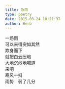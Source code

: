 ```yaml
---  
title: 急雨  
type: poetry  
date: 2015-03-24 18:21:37  
author: Herb    
---  
```

一场雨  
可以来得突如其然  
欺身而下  
就把白云压暗  
大地沉闷地喊道  
来吧  
寒风一抖  
雨势　弱了几分